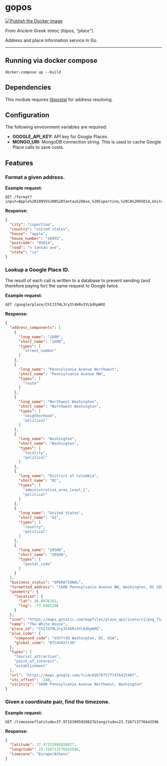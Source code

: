 # gopos

[![Publish the Docker image](https://github.com/thepieterdc/gopos/actions/workflows/publish.yml/badge.svg)](https://github.com/thepieterdc/gopos/actions/workflows/publish.yml)

_From Ancient Greek τόπος (tópos, “place”)._

Address and place information service in Go.

---

## Running via docker compose
```shell
docker-compose up --build
```

## Dependencies
This module requires [libpostal](https://github.com/openvenues/libpostal) for address resolving.

## Configuration

The following environment variables are required:

- **GOOGLE_API_KEY:** API key for Google Places.
- **MONGO_URI:** MongoDB connection string. This is used to cache Google Place calls to save costs.

## Features

### Format a given address.

**Example request:**

```http request
GET /format?input=Apple%2010955%20N%20Tantau%20Ave,%20Cupertino,%20CA%2095014,United%20States
```

**Response:**

```json
{
  "city": "cupertino",
  "country": "united states",
  "house": "apple",
  "house_number": "10955",
  "postcode": "95014",
  "road": "n tantau ave",
  "state": "ca"
}
```

### Lookup a Google Place ID.

The result of each call is written to a database to prevent sending (and therefore paying for) the same request to
Google twice.

**Example request:**

```http request
GET /google/place/ChIJ37HL3ry3t4kRv3YLbdhpWXE
```

**Response:**

```json
{
  "address_components": [
    {
      "long_name": "1600",
      "short_name": "1600",
      "types": [
        "street_number"
      ]
    },
    {
      "long_name": "Pennsylvania Avenue Northwest",
      "short_name": "Pennsylvania Avenue NW",
      "types": [
        "route"
      ]
    },
    {
      "long_name": "Northwest Washington",
      "short_name": "Northwest Washington",
      "types": [
        "neighborhood",
        "political"
      ]
    },
    {
      "long_name": "Washington",
      "short_name": "Washington",
      "types": [
        "locality",
        "political"
      ]
    },
    {
      "long_name": "District of Columbia",
      "short_name": "DC",
      "types": [
        "administrative_area_level_1",
        "political"
      ]
    },
    {
      "long_name": "United States",
      "short_name": "US",
      "types": [
        "country",
        "political"
      ]
    },
    {
      "long_name": "20500",
      "short_name": "20500",
      "types": [
        "postal_code"
      ]
    }
  ],
  "business_status": "OPERATIONAL",
  "formatted_address": "1600 Pennsylvania Avenue NW, Washington, DC 20500, USA",
  "geometry": {
    "location": {
      "lat": 38.8976763,
      "lng": -77.0365298
    }
  },
  "icon": "https://maps.gstatic.com/mapfiles/place_api/icons/v1/png_71/civic_building-71.png",
  "name": "The White House",
  "place_id": "ChIJ37HL3ry3t4kRv3YLbdhpWXE",
  "plus_code": {
    "compound_code": "VXX7+39 Washington, DC, USA",
    "global_code": "87C4VXX7+39"
  },
  "types": [
    "tourist_attraction",
    "point_of_interest",
    "establishment"
  ],
  "url": "https://maps.google.com/?cid=8167675777476425407",
  "utc_offset": -240,
  "vicinity": "1600 Pennsylvania Avenue Northwest, Washington"
}
```

### Given a coordinate pair, find the timezone.

**Example request:**

```http request
GET /timezone?latitude=37.97153995920827&longitude=23.726713776643596
```

**Response:**

```json
{
  "latitude": 37.97153995920827,
  "longitude": 23.726713776643596,
  "timezone": "Europe/Athens"
}
```